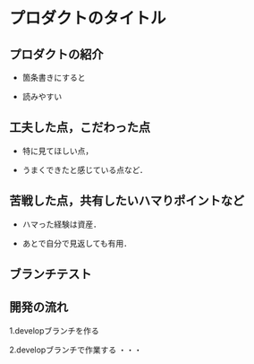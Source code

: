 # プロダクトのタイトル

## プロダクトの紹介

- 箇条書きにすると

- 読みやすい

## 工夫した点，こだわった点

- 特に見てほしい点，

- うまくできたと感じている点など．

## 苦戦した点，共有したいハマりポイントなど

- ハマった経験は資産．

- あとで自分で見返しても有用．

## ブランチテスト

## 開発の流れ

1.developブランチを作る

2.developブランチで作業する
・・・